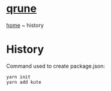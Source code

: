 # [qrune](https://qrune.com)

[home](../README.md) ~ history

# History

Command used to create package.json:

    yarn init
    yarn add kute

